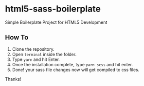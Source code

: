# html5-sass-boilerplate

Simple Boilerplate Project for HTML5 Development

## How To

1. Clone the repository.
2. Open `terminal` inside the folder.
3. Type `yarn` and hit Enter.
4. Once the installation complete, type `yarn scss` and hit enter.
5. Done! your sass file changes now will get compiled to css files.

Thanks!
